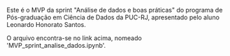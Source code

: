 Este é o MVP da sprint "Análise de dados e boas práticas" do programa de Pós-graduação em Ciência de Dados da PUC-RJ, apresentado pelo aluno Leonardo Honorato Santos.  

O arquivo encontra-se no link acima, nomeado 'MVP_sprint_analise_dados.ipynb'.  
